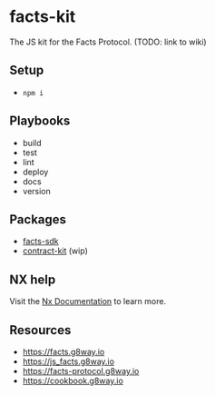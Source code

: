 # facts-kit

The JS kit for the Facts Protocol. (TODO: link to wiki)

## Setup

- `npm i`

## Playbooks

- build
- test
- lint
- deploy
- docs
- version

## Packages

- [facts-sdk](./packages/facts-sdk/README.md)
- [contract-kit](./packages/contract-kit/README.md) (wip)

## NX help

Visit the [Nx Documentation](https://nx.dev) to learn more.

## Resources

- https://facts.g8way.io
- https://js_facts.g8way.io
- https://facts-protocol.g8way.io
- https://cookbook.g8way.io
